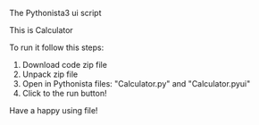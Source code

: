 The Pythonista3 ui script

This is Calculator

To run it follow this steps:
1. Download code zip file
2. Unpack zip file
3. Open in Pythonista files: "Calculator.py" and "Calculator.pyui"
4. Click to the run button!

Have a happy using file!
